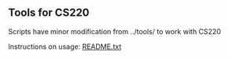 ## Tools for CS220

Scripts have minor modification from ../tools/ to work with CS220

Instructions on usage: [README.txt](../tools/README.txt)

